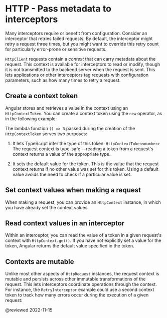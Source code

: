 # HTTP - Pass metadata to interceptors

Many interceptors require or benefit from configuration.
Consider an interceptor that retries failed requests.
By default, the interceptor might retry a request three times, but you might want to override this retry count for particularly error-prone or sensitive requests.

`HttpClient` requests contain a *context* that can carry metadata about the request.
This context is available for interceptors to read or modify, though it is not transmitted to the backend server when the request is sent.
This lets applications or other interceptors tag requests with configuration parameters, such as how many times to retry a request.

## Create a context token

Angular stores and retrieves a value in the context using an `HttpContextToken`.
You can create a context token using the `new` operator, as in the following example:

<code-example header="creating a context token" path="http/src/app/http-interceptors/retry-interceptor.ts" region="context-token"></code-example>

The lambda function `() => 3` passed during the creation of the `HttpContextToken` serves two purposes:

1.  It lets TypeScript infer the type of this token:
    `HttpContextToken<number>`
    The request context is type-safe &mdash;reading a token from a request's context returns a value of the appropriate type.

1.  It sets the default value for the token.
    This is the value that the request context returns if no other value was set for this token.
    Using a default value avoids the need to check if a particular value is set.

## Set context values when making a request

When making a request, you can provide an `HttpContext` instance, in which you have already set the context values.

<code-example header="setting context values" path="http/src/app/http-interceptors/retry-interceptor.ts" region="set-context"></code-example>

## Read context values in an interceptor

Within an interceptor, you can read the value of a token in a given request's context with `HttpContext.get()`.
If you have not explicitly set a value for the token, Angular returns the default value specified in the token.

<code-example header="reading context values in an interceptor" path="http/src/app/http-interceptors/retry-interceptor.ts" region="reading-context"></code-example>

## Contexts are mutable

Unlike most other aspects of `HttpRequest` instances, the request context is mutable and persists across other immutable transformations of the request.
This lets interceptors coordinate operations through the context.
For instance, the `RetryInterceptor` example could use a second context token to track how many errors occur during the execution of a given request:

<code-example header="coordinating operations through the context" path="http/src/app/http-interceptors/retry-interceptor.ts" region="mutable-context"></code-example>

@reviewed 2022-11-15
